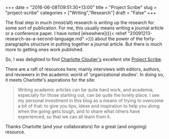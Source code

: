 +++
date = "2016-06-08T09:51:30+13:00"
title = "Project Scribe"
slug = "project-scribe"
categories = ["Writing","Research"]
draft = "False"
+++

The final step in much (most/all) research is writing up the research
for some sort of publication. For me, this usually means writing a
journal article or a conference paper. I have
noted
[elsewhere]({{< relref "20091213-research-as-a-second-language.md" >}}) about
the power of the forty-paragraphs structure in putting together a
journal article. But there is much more to getting ones work
published.

So, I was delighted to
find [Charlotte Cloutier's](https://projectscrib.org/bios/) excellent
site [Project Scribe](https://projectscrib.org/).

There are a raft of resources here; mainly interviews with editors,
authors, and reviewers in the academic world of 'organizational
studies'. In doing so, it meets Charlotte's aspirations for the site:

> Writing academic articles can be quite hard work, and academia,
> especially for those starting out, can be quite the lonely place. I
> see my personal investment in this blog as a means of trying to
> overcome a bit of that: to give you tips, ideas and inspiration to
> help you along when the going gets tough, and to share what others
> have experienced, so that we can all learn from it.

Thanks Charlotte (and your collaborators) for a great (and ongoing)
resource.
